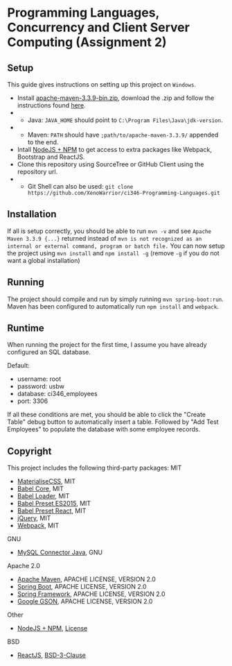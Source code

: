 # Programming Languages, Concurrency and Client Server Computing (Assignment 2)

## Setup
This guide gives instructions on setting up this project on `Windows`.

* Install [apache-maven-3.3.9-bin.zip](http://www.mirrorservice.org/sites/ftp.apache.org/maven/maven-3/3.3.9/binaries/apache-maven-3.3.9-bin.zip), download the .zip and follow the instructions found [here](https://maven.apache.org/install.html).
* * Java: `JAVA_HOME` should point to `C:\Program Files\Java\jdk-version`.
* * Maven: `PATH` should have `;path/to/apache-maven-3.3.9/` appended to the end.
* Intall [NodeJS + NPM](https://nodejs.org/en/) to get access to extra packages like Webpack, Bootstrap and ReactJS.
* Clone this repository using SourceTree or GitHub Client using the repository url.
* * Git Shell can also be used: `git clone https://github.com/XenoWarrior/ci346-Programming-Languages.git`

## Installation
If all is setup correctly, you should be able to run `mvn -v` and see `Apache Maven 3.3.9 {...}` returned instead of `mvn is not recognized as an internal or external command, program or batch file.`
You can now setup the project using `mvn install` and `npm install -g` (remove `-g` if you do not want a global installation)

## Running
The project should compile and run by simply running `mvn spring-boot:run`.
Maven has been configured to automatically run `npm install` and `webpack`.

## Runtime
When running the project for the first time, I assume you have already configured an SQL database.

Default:
* username: root
* password: usbw
* database: ci346_employees
* port: 3306

If all these conditions are met, you should be able to click the "Create Table" debug button to automatically insert a table.
Followed by "Add Test Employees" to populate the database with some employee records.

## Copyright
This project includes the following third-party packages:
MIT
* [MaterialiseCSS](http://materializecss.com/), MIT
* [Babel Core](https://github.com/babel/babel), MIT
* [Babel Loader](https://github.com/babel/babel), MIT
* [Babel Preset ES2015](https://github.com/babel/babel/tree/master/packages/babel-preset-es2015), MIT
* [Babel Preset React](https://github.com/babel/babel/tree/master/packages/babel-preset-react), MIT
* [jQuery](https://www.npmjs.com/package/jquery), MIT
* [Webpack](https://www.npmjs.com/package/webpack), MIT

GNU
* [MySQL Connector Java](https://mvnrepository.com/artifact/mysql/mysql-connector-java), GNU

Apache 2.0
* [Apache Maven](https://maven.apache.org/), APACHE LICENSE, VERSION 2.0
* [Spring Boot](https://github.com/spring-projects/spring-boot), APACHE LICENSE, VERSION 2.0
* [Spring Framework](https://github.com/spring-projects/spring-framework), APACHE LICENSE, VERSION 2.0
* [Google GSON](https://github.com/google/gson), APACHE LICENSE, VERSION 2.0

Other
* [NodeJS + NPM](https://nodejs.org/), [License](https://github.com/nodejs/node/blob/master/LICENSE)

BSD
* [ReactJS](https://facebook.github.io/react/), [BSD-3-Clause](https://spdx.org/licenses/BSD-3-Clause)
